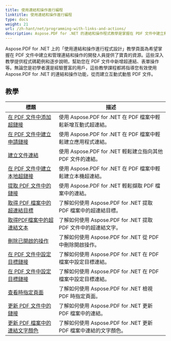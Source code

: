 ```yaml
---
title: 使用連結和操作進行編程
linktitle: 使用連結和操作進行編程
type: docs
weight: 21
url: /zh-hant/net/programming-with-links-and-actions/
description: Aspose.PDF for .NET 的連結和操作程式教學是掌握在 PDF 文件中建立和管理互動式連結的綜合資源。
---
```

Aspose.PDF for .NET 上的「使用連結和操作進行程式設計」教學頁面為希望掌握在 PDF 文件中建立和管理連結和操作的開發人員提供了寶貴的資源。這些深入教學提供程式碼範例和逐步說明，幫助您在 PDF 文件中新增超連結、表單操作等。無論您是初學者還是經驗豐富的用戶，這些教學課程都將指導您有效使用 Aspose.PDF for .NET 的連結和操作功能，從而建立互動式動態 PDF 文件。

## 教學
| 標題 | 描述 |
| --- | --- | 
| [在 PDF 文件中添加超鏈接](./add-hyperlink/) | 使用 Aspose.PDF for .NET 在 PDF 檔案中輕鬆新增互動式超連結。 |  
| [在 PDF 文件中建立申請鏈接](./create-application-link/) | 使用 Aspose.PDF for .NET 在 PDF 檔案中輕鬆建立應用程式連結。 |  
| [建立文件連結](./create-document-link/) | 使用 Aspose.PDF for .NET 輕鬆建立指向其他 PDF 文件的連結。 |  
| [在 PDF 文件中建立本地超鏈接](./create-local-hyperlink/) | 使用 Aspose.PDF for .NET 在 PDF 檔案中輕鬆建立本機超連結。 |  
| [提取 PDF 文件中的鏈接](./extract-links/) | 使用 Aspose.PDF for .NET 輕鬆擷取 PDF 檔案中的連結。 |  
| [取得 PDF 檔案中的超連結目標](./get-hyperlink-destinations/) | 了解如何使用 Aspose.PDF for .NET 提取 PDF 檔案中的超連結目標。 |  
| [取得PDF檔案中的超連結文本](./get-hyperlink-text/) | 了解如何使用 Aspose.PDF for .NET 提取 PDF 文件中的超連結文字。 |  
| [刪除已開啟的操作](./remove-open-action/) | 了解如何使用 Aspose.PDF for .NET 從 PDF 中刪除開啟操作。 |  
| [在 PDF 文件中設定目標鏈接](./set-destination-link/) | 了解如何使用 Aspose.PDF for .NET 在 PDF 檔案中設定目標連結。 |  
| [在 PDF 文件中設定目標鏈接](./set-target-link/) | 了解如何使用 Aspose.PDF for .NET 在 PDF 檔案中設定目標連結。 |  
| [查看時指定頁面](./specify-page-when-viewing/) | 了解如何使用 Aspose.PDF for .NET 檢視 PDF 時指定頁面。 |  
| [更新 PDF 文件中的鏈接](./update-links/) | 了解如何使用 Aspose.PDF for .NET 更新 PDF 檔案中的連結。 |  
| [更新 PDF 檔案中的連結文字顏色](./update-link-text-color/) | 了解如何使用 Aspose.PDF for .NET 更新 PDF 檔案中連結的文字顏色。 |  